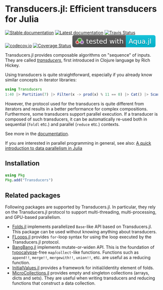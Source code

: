 # Transducers.jl: Efficient transducers for Julia

[![Stable documentation][docs-stable-img]][docs-stable-url]
[![Latest documentation][docs-dev-img]][docs-dev-url]
[![Travis Status][travis-img]][travis-url]
[![codecov.io][codecov-img]][codecov-url]
[![Coverage Status][coveralls-img]][coveralls-url]
[![Aqua QA](https://raw.githubusercontent.com/JuliaTesting/Aqua.jl/master/badge.svg)](https://github.com/JuliaTesting/Aqua.jl)

Transducers.jl provides composable algorithms on "sequence" of inputs.
They are called _[transducers]_, first introduced in Clojure language
by Rich Hickey.

[transducers]: https://clojure.org/reference/transducers

Using transducers is quite straightforward, especially if you already
know similar concepts in iterator libraries:

```julia
using Transducers
1:40 |> Partition(7) |> Filter(x -> prod(x) % 11 == 0) |> Cat() |> Scan(+) |> sum
```

However, the protocol used for the transducers is quite different from
iterators and results in a better performance for complex
compositions.  Furthermore, some transducers support parallel
execution.  If a transducer is composed of such transducers, it can be
automatically re-used both in sequential (`foldl` etc.) and parallel
(`reduce` etc.) contexts.

See more in the [documentation](https://juliafolds2.github.io/Transducers.jl/dev).

If you are interested in parallel programming in general, see also:
[A quick introduction to data parallelism in Julia](https://juliafolds2.github.io/data-parallelism/tutorials/quick-introduction/)

## Installation

```julia
using Pkg
Pkg.add("Transducers")
```

## Related packages

Following packages are supported by Transducers.jl.  In particular, they rely on
the Transducers.jl protocol to support multi-threading, multi-processing, and
GPU-based parallelism.

* [Folds.jl](https://github.com/JuliaFolds/Folds.jl) implements parallelized
  `Base`-like API based on Transducers.jl.  This package can be used without
  knowing anything about transducers.
* [FLoops.jl](https://github.com/JuliaFolds/FLoops.jl) provides `for`-loop
  syntax for using the loop executed by the Transducers.jl protocol.
* [BangBang.jl](https://github.com/JuliaFolds/BangBang.jl) implements
  mutate-or-widen API.  This is the foundation of
  [typocalypse](https://discourse.julialang.org/search?q=typocalypse)-free
  `map`/`collect`-like functions.  Functions such as `append!!`,
  `merge!!`, `mergewith!!`, `union!!`, etc. are useful as a reducing
  function.
* [InitialValues.jl](https://github.com/JuliaFolds/InitialValues.jl)
  provides a framework for initial/identity element of folds.
* [MicroCollections.jl](https://github.com/JuliaFolds/MicroCollections.jl)
  provides empty and singleton collections (arrays, dicts and sets).
  They are useful when writing transducers and reducing functions that
  construct a data collection.

[docs-stable-img]: https://img.shields.io/badge/docs-stable-blue.svg
[docs-stable-url]: https://juliafolds2.github.io/Transducers.jl/stable
[docs-dev-img]: https://img.shields.io/badge/docs-dev-blue.svg
[docs-dev-url]: https://juliafolds2.github.io/Transducers.jl/dev
[travis-img]: https://travis-ci.com/JuliaFolds/Transducers.jl.svg?branch=master
[travis-url]: https://travis-ci.com/JuliaFolds/Transducers.jl
[codecov-img]: http://codecov.io/github/JuliaFolds/Transducers.jl/coverage.svg?branch=master
[codecov-url]: http://codecov.io/github/JuliaFolds/Transducers.jl?branch=master
[coveralls-img]: https://coveralls.io/repos/JuliaFolds/Transducers.jl/badge.svg?branch=master&service=github
[coveralls-url]: https://coveralls.io/github/JuliaFolds/Transducers.jl?branch=master
